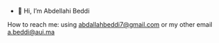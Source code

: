 - 👋 Hi, I’m Abdellahi Beddi


How to reach me: using abdallahbeddi7@gmail.com or my other email a.beddi@aui.ma



